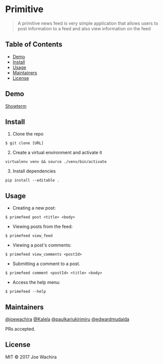 # Primitive

> A primitive news feed is very simple application that allows users to post information to a feed and also view information on the feed


## Table of Contents

- [Demo](#demo)
- [Install](#install)
- [Usage](#usage)
- [Maintainers](#maintainers)
- [License](#license)


## Demo

[Showterm](http://showterm.io/ccb1d56f02e8ffec5143a#fast)

## Install

1. Clone the repo
```
$ git clone [URL]
```

2. Create a virtual environment and activate it
```
virtualenv venv && source ./venv/bin/activate
```

3. Install dependencies
```
pip install --editable .
```

## Usage

- Creating a new post:
```
$ primefeed post <title> <body>
```

- Viewing posts from the feed:
```
$ primefeed view_feed
```

- Viewing a post's comments:
```
$ primefeed view_comments <postId>
```

- Submitting a comment to a post.
```
$ primefeed comment <postId> <title> <body>
```

- Access the help menu:
```
$ primefeed --help
```

## Maintainers

[@joewachira](https://github.com/joewachira) [@Kalela](https://github.com/Kalela) [@paulkariukirimiru](https://github.com/PaulKariukiRimiru) [@edwardmudaida](https://github.com/EdwardMudaida)

PRs accepted.

## License

MIT © 2017 Joe Wachira